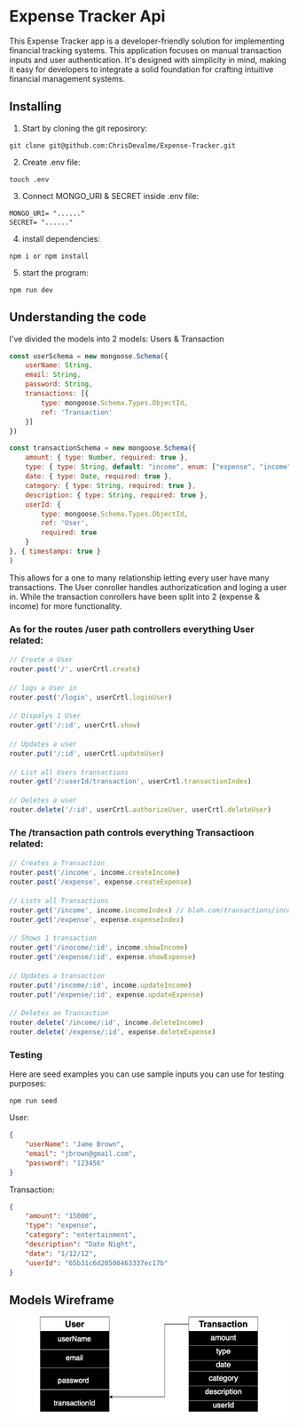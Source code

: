 # Expense Tracker Api

This Expense Tracker app is a developer-friendly solution for implementing financial tracking systems. This application focuses on manual transaction inputs and user authentication. It's designed with simplicity in mind, making it easy for developers to integrate a solid foundation for crafting intuitive financial management systems.

## Installing

1) Start by cloning the git reposirory:

```
git clone git@github.com:ChrisDevalme/Expense-Tracker.git
```

2) Create .env file:

```
touch .env
```

3) Connect MONGO_URI & SECRET inside .env file:

```
MONGO_URI= "......"
SECRET= "......"
```
4) install dependencies:

```
npm i or npm install
```

5) start the program:

```
npm run dev
```

## Understanding the code 

I've divided the models into 2 models: Users & Transaction
``` javascript
const userSchema = new mongoose.Schema({
    userName: String,
    email: String,
    password: String,
    transactions: [{ 
        type: mongoose.Schema.Types.ObjectId, 
        ref: 'Transaction'
    }]
})
```
``` javascript
const transactionSchema = new mongoose.Schema({
    amount: { type: Number, required: true },
    type: { type: String, default: "income", enum: ["expense", "income"], required: true },
    date: { type: Date, required: true },
    category: { type: String, required: true },
    description: { type: String, required: true },
    userId: {
        type: mongoose.Schema.Types.ObjectId,
        ref: 'User',
        required: true
    }
}, { timestamps: true }
)
```
This allows for a one to many relationship letting every user have many transactions.
The User conroller handles authorizatication and loging a user in. While the transaction conrollers have been split into 2 (expense & income) for more functionality.


### As for the routes /user path controllers everything User related: 
```javascript
// Create a User
router.post('/', userCrtl.create)

// logs a User in 
router.post('/login', userCrtl.loginUser)

// Dispalys 1 User
router.get('/:id', userCrtl.show)

// Updates a user 
router.put('/:id', userCrtl.updateUser)

// List all Users transactions
router.get('/:userId/transaction', userCrtl.transactionIndex)

// Deletes a user
router.delete('/:id', userCrtl.authorizeUser, userCrtl.deleteUser)
```

### The /transaction path controls everything Transactioon related:
```javascript
// Creates a Transaction
router.post('/income', income.createIncome)
router.post('/expense', expense.createExpense)

// Lists all Transactions
router.get('/income', income.incomeIndex) // blah.com/transactions/income
router.get('/expense', expense.expenseIndex)

// Shows 1 transaction
router.get('/inocome/:id', income.showIncome)
router.get('/expense/:id', expense.showExpense)

// Updates a transaction
router.put('/income/:id', income.updateIncome)
router.put('/expense/:id', expense.updateExpense)

// Deletes an Transaction
router.delete('/income/:id', income.deleteIncome)
router.delete('/expense/:id', expense.deleteExpense)
```

### Testing 
Here are seed examples you can use sample inputs you can use for testing purposes: 
```
npm run seed
```
User:
```JSON
{
    "userName": "Jame Brown",
    "email": "jbrown@gmail.com",
    "password": "123456"
}
```
Transaction: 
```JSON
{
    "amount": "15000",
    "type": "expense",
    "category": "entertainment",
    "description": "Date Night",
    "date": "1/12/12",
    "userId": "65b31c6d20500463337ec17b"
}
```
## Models Wireframe

<img src="/imports/expense-tracker(EMD).png "/>
